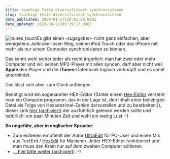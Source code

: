 ```yaml
---
title: touchige Teile diversifiziert synchronisieren
slug: touchige-teile-diversifiziert-synchronisieren
date_published: 2009-01-17T18:01:20.000Z
date_updated: 2018-08-22T09:39:17.000Z
---
```


![itunes_touch](//picdump.thafaker.de/2009/01/itunes_touch-200x300.jpg)Es gibt einen -*zugegeben*- nicht ganz einfachen, aber wenigstens Jailbrake-losen Weg, seinen iPod Touch oder das iPhone mit mehr als nur einem Computer synchronisieren zu können.

Das kennt wohl sicher jeder als recht ärgerlich: man hat zwei oder mehr Computer und will seinen MP3-Player mit allen syncen, darf aber nicht weil **Apple** den Player und die **iTunes**-Datenbank logisch verknüpft und es somit unterbindet.

Das lässt sich aber zum Glück aufbiegen.

Benötigt wird ein sogenannter HEX-Editor ((Unter einem [Hex-Editor](http://de.wikipedia.org/wiki/Hex-Editor) versteht man ein Computerprogramm, das in der Lage ist, den Inhalt einer beliebigen Datei als Folge von Hexadezimal-Zahlen darzustellen und zu bearbeiten.)), dieser Link [hier (archiviert)](http://web.archive.org/web/20090207140847/http://www.andrewgrant.org:80/2008/03/30/how-to-sync-an-iphone-with-two-or-more-computers.html) der ausführlich gelesen werden sollte und natürlich: ein paar Minuten Zeit und wohl ein wenig Lust :-)

**So ungefähr, aber in englischer Sprache**:

- Zum editieren empfiehlt der Autor [UltraEdit](http://www.ultraedit.com/) für PC-User und einen Mix aus TextExit / [HexEdit](http://hexedit.sourceforge.net/) für Macianer. Jeder HEX-Editor funktioniert und man muss den Kram nur auf dem zweiten Computer editieren.
- .[.. hier bitte weiter (archiviert)](http://web.archive.org/web/20090207140847/http://www.andrewgrant.org:80/2008/03/30/how-to-sync-an-iphone-with-two-or-more-computers.html) :-)
